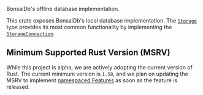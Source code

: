 BonsaiDb's offline database implementation.

This crate exposes BonsaiDb's local database implementation. The
[`Storage`](crate::Storage) type provides its most common functionality by
implementing the [`StorageConnection`](::bonsaidb_core::connection::StorageConnection).

## Minimum Supported Rust Version (MSRV)

While this project is alpha, we are actively adopting the current version of
Rust. The current minimum version is `1.58`, and we plan on updating the MSRV to
implement [namespaced
Features](https://github.com/khonsulabs/bonsaidb/issues/178) as soon as the
feature is released.
